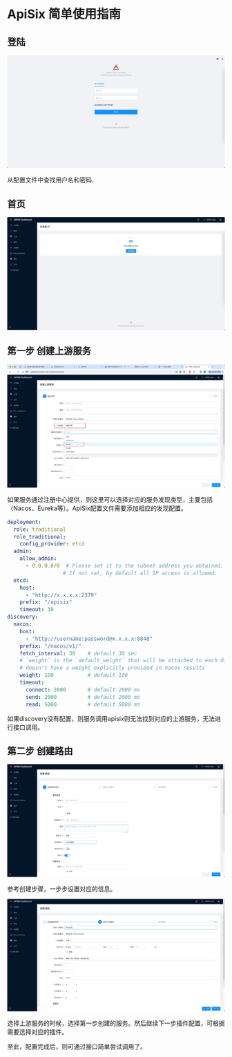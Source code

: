 # ApiSix 简单使用指南

## 登陆

![image-20240119151851621](./assets/image-20240119151851621.png)

从配置文件中查找用户名和密码.

 ## 首页

![image-20240119151816343](./assets/image-20240119151816343.png)

## 第一步 创建上游服务

![image-20240119151957289](./assets/image-20240119151957289.png)

如果服务通过注册中心提供，则这里可以选择对应的服务发现类型，主要包括（Nacos、Eureka等）。ApiSix配置文件需要添加相应的发现配置。

```yaml
deployment:
  role: traditional
  role_traditional:
    config_provider: etcd
  admin:
    allow_admin:
      - 0.0.0.0/0  # Please set it to the subnet address you obtained.
                  # If not set, by default all IP access is allowed.
  etcd:
    host:
      - "http://x.x.x.x:2379"
    prefix: "/apisix"
    timeout: 30
discovery:
  nacos:
    host:
      - "http://username:password@x.x.x.x:8848"
    prefix: "/nacos/v1/"
    fetch_interval: 30    # default 30 sec
    # `weight` is the `default_weight` that will be attached to each discovered node that
    # doesn't have a weight explicitly provided in nacos results
    weight: 100           # default 100
    timeout:
      connect: 2000       # default 2000 ms
      send: 2000          # default 2000 ms
      read: 5000          # default 5000 ms
```

如果discovery没有配置，则服务调用apisix则无法找到对应的上游服务，无法进行接口调用。

## 第二步 创建路由

![image-20240119152437305](./assets/image-20240119152437305.png)

参考创建步骤，一步步设置对应的信息。

![image-20240119152547941](./assets/image-20240119152547941.png)

选择上游服务的时候，选择第一步创建的服务。然后继续下一步插件配置，可根据需要选择对应的插件。



至此，配置完成后，则可通过接口简单尝试调用了。